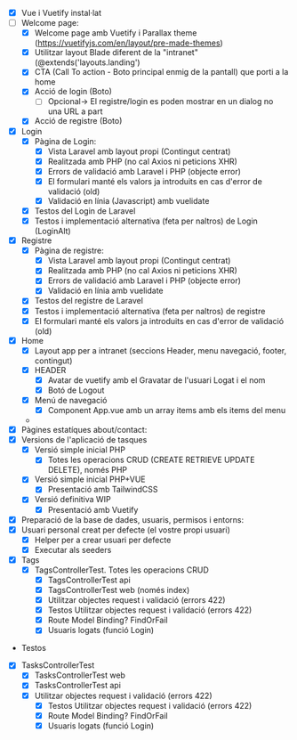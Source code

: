 - [X] Vue i Vuetify instal·lat
- [ ] Welcome page:
  - [X] Welcome page amb Vuetify i Parallax theme (https://vuetifyjs.com/en/layout/pre-made-themes)
  - [X] Utilitzar layout Blade diferent de la "intranet" (@extends('layouts.landing')
  - [X] CTA (Call To action - Boto principal enmig de la pantall) que porti a la home
  - [X] Acció de login (Boto)
    - [ ] Opcional-> El registre/login es poden mostrar en un dialog no una URL a part
  - [X] Acció de registre (Boto)
- [X] Login
  - [X] Pàgina de Login: 
    - [X] Vista Laravel amb layout propi (Contingut centrat)
    - [X] Realitzada amb PHP (no cal Axios ni peticions XHR)
    - [X] Errors de validació amb Laravel i PHP (objecte error)
    - [X] El formulari manté els valors ja introduits en cas d'error de validació (old)
    - [X] Validació en línia (Javascript) amb vuelidate
  - [X] Testos del Login de Laravel
  - [X] Testos i implementació alternativa (feta per naltros) de Login (LoginAlt)
- [X] Registre
  - [X] Pàgina de registre: 
    - [X] Vista Laravel amb layout propi (Contingut centrat)
    - [X] Realitzada amb PHP (no cal Axios ni peticions XHR)
    - [X] Errors de validació amb Laravel i PHP (objecte error)
    - [X] Validació en línia amb vuelidate
  - [X] Testos del registre de Laravel
  - [X] Testos i implementació alternativa (feta per naltros) de registre
  - [X] El formulari manté els valors ja introduits en cas d'error de validació (old)
- [X] Home
  - [X] Layout app per a intranet (seccions Header, menu navegació, footer, contingut)
  - [X] HEADER
    - [X] Avatar de vuetify amb el Gravatar de l'usuari Logat i el nom
    - [X] Botó de Logout
  - [X] Menú de navegació
    - [X]  Component App.vue amb un array items amb els items del menu
  -
- [X] Pàgines estatíques about/contact:
- [X] Versions de l'aplicació de tasques
  - [X] Versió simple inicial PHP
    - [X] Totes les operacions CRUD (CREATE RETRIEVE UPDATE DELETE), només PHP
  - [X] Versió simple inicial PHP+VUE  
    - [X] Presentació amb TailwindCSS   
  - [X] Versió definitiva  WIP
    - [X] Presentació amb Vuetify
- [X] Preparació de la base de dades, usuaris, permisos i entorns:
 - [X] Usuari personal creat per defecte (el vostre propi usuari)
   - [X] Helper per a crear usuari per defecte
   - [X] Executar als seeders
- [X] Tags
  - [X] TagsControllerTest. Totes les operacions CRUD
    - [X] TagsControllerTest api   
    - [X] TagsControllerTest web (només index)
    - [X] Utilitzar objectes request i validació (errors 422)
    - [X] Testos Utilitzar objectes request i validació (errors 422)
    - [X] Route Model Binding? FindOrFail
    - [X] Usuaris logats (funció Login)
- Testos
 - [X] TasksControllerTest
   - [X] TasksControllerTest web
   - [X] TasksControllerTest api
    - [X] Utilitzar objectes request i validació (errors 422)
       - [X] Testos Utilitzar objectes request i validació (errors 422)
       - [X] Route Model Binding? FindOrFail
       - [X] Usuaris logats (funció Login)